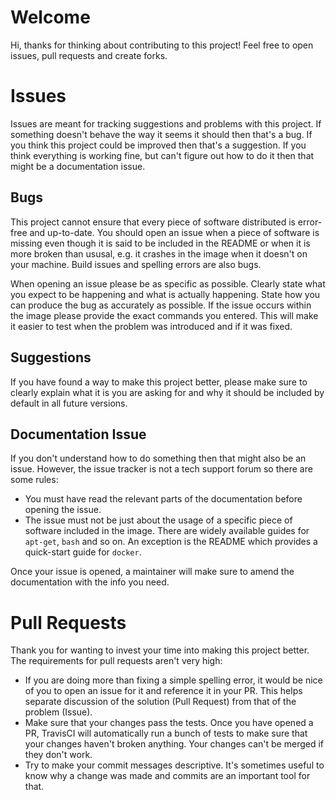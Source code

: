 # Welcome

Hi, thanks for thinking about contributing to this project! Feel free to open
issues, pull requests and create forks. 

# Issues

Issues are meant for tracking suggestions and problems with this project. If
something doesn't behave the way it seems it should then that's a bug. If you
think this project could be improved then that's a suggestion. If you think
everything is working fine, but can't figure out how to do it then that might
be a documentation issue.

## Bugs

This project cannot ensure that every piece of software distributed is
error-free and up-to-date. You should open an issue when a piece of software
is missing even though it is said to be included in the README or when it is
more broken than ususal, e.g. it crashes in the image when it doesn't on your
machine. Build issues and spelling errors are also bugs.

When opening an issue please be as specific as possible. Clearly state what
you expect to be happening and what is actually happening. State how you can
produce the bug as accurately as possible. If the issue occurs within the image
please provide the exact commands you entered. This will make it easier to test
when the problem was introduced and if it was fixed.

## Suggestions

If you have found a way to make this project better, please make sure to
clearly explain what it is you are asking for and why it should be included
by default in all future versions. 

## Documentation Issue

If you don't understand how to do something then that might also be an issue.
However, the issue tracker is not a tech support forum so there are some rules:

- You must have read the relevant parts of the documentation before opening
the issue.
- The issue must not be just about the usage of a specific piece of software
included in the image. There are widely available guides for `apt-get`, `bash`
and so on. An exception is the README which provides a quick-start guide for
`docker`.

Once your issue is opened, a maintainer will make sure to amend the
documentation with the info you need.

# Pull Requests

Thank you for wanting to invest your time into making this project better. The
requirements for pull requests aren't very high: 

- If you are doing more than fixing a simple spelling error, it would be nice
of you to open an issue for it and reference it in your PR. This helps separate
discussion of the solution (Pull Request) from that of the problem (Issue).
- Make sure that your changes pass the tests. Once you have opened a PR,
TravisCI will automatically run a bunch of tests to make sure that your changes
haven't broken anything. Your changes can't be merged if they don't work.
- Try to make your commit messages descriptive. It's sometimes useful to know
why a change was made and commits are an important tool for that.